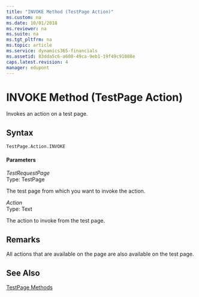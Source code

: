 ```yaml
---
title: "INVOKE Method (TestPage Action)"
ms.custom: na
ms.date: 10/01/2018
ms.reviewer: na
ms.suite: na
ms.tgt_pltfrm: na
ms.topic: article
ms.service: dynamics365-financials
ms.assetid: 83dda5c6-a608-49ca-9eb1-19f49c91088e
caps.latest.revision: 4
manager: edupont
---
```


 

# INVOKE Method (TestPage Action)
Invokes an action on a test page.  
  
## Syntax  
  
```  
TestPage.Action.INVOKE  
```  
  
#### Parameters  
 *TestRequestPage*  
 Type: TestPage  
  
 The test page from which you want to invoke the action.  
  
 *Action*  
 Type: Text  
  
 The action to invoke from the test page.  
  
## Remarks  
 All actions that are available on the page are also available on the test page.  
  
## See Also  
 <!--Links [Test Pages](Test-Pages.md) -->   
 [TestPage Methods](devenv-testpage-methods.md)